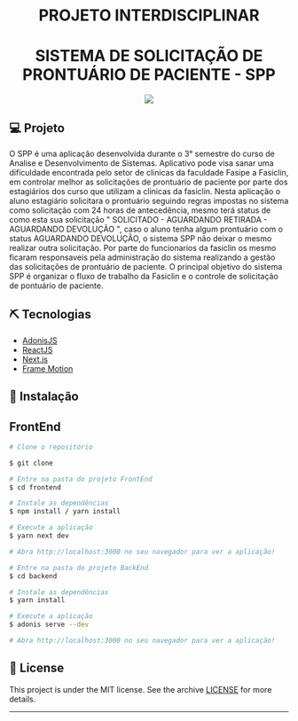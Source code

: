 <div align="center">
  <h1>PROJETO INTERDISCIPLINAR</h1>
  <h1>SISTEMA DE SOLICITAÇÃO DE PRONTUÁRIO DE PACIENTE - SPP</h1>
</div>


<div align="center">
    <img src="frontend/public/apresentação.svg">
</div>

## 💻 Projeto
O SPP é uma aplicação desenvolvida durante o 3° semestre do curso de Analise e Desenvolvimento de Sistemas. Aplicativo pode visa sanar uma dificuldade encontrada pelo setor de clinicas da faculdade Fasipe a Fasiclin, em controlar melhor as solicitações de prontuário de paciente por parte dos estagiários dos curso que utilizam a clinicas da fasiclin. Nesta aplicação o aluno estagiário solicitara o prontuário seguindo regras impostas no sistema como solicitação com 24 horas de antecedência, mesmo terá status de como esta sua solicitação " SOLICITADO - AGUARDANDO RETIRADA - AGUARDANDO DEVOLUÇÃO ", caso o aluno tenha algum prontuário com o status AGUARDANDO DEVOLUÇÃO, o sistema SPP não deixar o mesmo realizar outra solicitação.
Por parte do funcionarios da fasiclin os mesmo ficaram responsaveis pela administração do sistema realizando a gestão das solicitações de prontuário de paciente. 
O principal objetivo do sistema SPP é organizar o fluxo de trabalho da Fasiclin e o controle de solicitação de pontuário de paciente.

## ⛏ Tecnologias
- [AdonisJS](https://docs.adonisjs.com/guides/introduction)
- [ReactJS](https://reactjs.org/)
- [Next.js](https://nextjs.org/docs)
- [Frame Motion](https://www.framer.com/motion/)

## 🚀 Instalação
## FrontEnd

```bash
# Clone o repositório

$ git clone

# Entre na pasta do projeto FrontEnd
$ cd frontend

# Instale as dependências
$ npm install / yarn install

# Execute a aplicação
$ yarn next dev

# Abra http://localhost:3000 no seu navegador para ver a aplicação!

# Entre na pasta do projeto BackEnd
$ cd backend

# Instale as dependências
$ yarn install

# Execute a aplicação
$ adonis serve --dev

# Abra http://localhost:3000 no seu navegador para ver a aplicação!
```

## 📝 License

This project is under the MIT license. See the archive [LICENSE](LICENSE.md) for more details.

---
<blockquote>
    
</blockquote>
